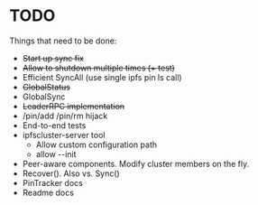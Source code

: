 # TODO

Things that need to be done:

* ~~Start up sync fix~~
* ~~Allow to shutdown multiple times (+ test)~~
* Efficient SyncAll (use single ipfs pin ls call)
* ~~GlobalStatus~~
* GlobalSync
* ~~LeaderRPC implementation~~
* /pin/add /pin/rm hijack
* End-to-end tests
* ipfscluster-server tool
  * Allow custom configuration path
  * allow --init
* Peer-aware components. Modify cluster members on the fly.
* Recover(). Also vs. Sync()
* PinTracker docs
* Readme docs
